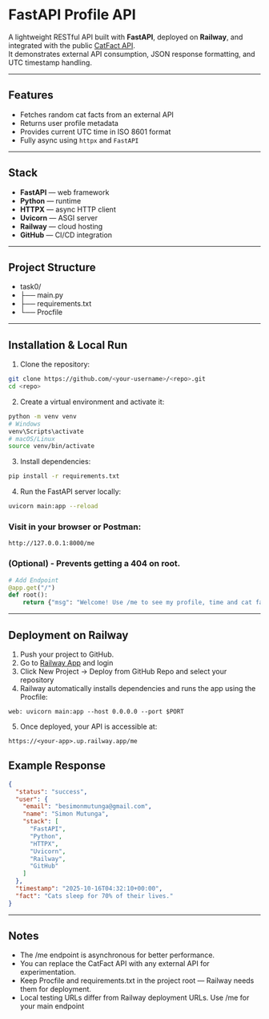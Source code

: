 # FastAPI Profile API

A lightweight RESTful API built with **FastAPI**, deployed on **Railway**, and integrated with the public [CatFact API](https://catfact.ninja/).  
It demonstrates external API consumption, JSON response formatting, and UTC timestamp handling.

---

## Features
- Fetches random cat facts from an external API  
- Returns user profile metadata  
- Provides current UTC time in ISO 8601 format  
- Fully async using `httpx` and `FastAPI`

---

## Stack
- **FastAPI** — web framework  
- **Python** — runtime  
- **HTTPX** — async HTTP client  
- **Uvicorn** — ASGI server  
- **Railway** — cloud hosting  
- **GitHub** — CI/CD integration  

---

## Project Structure
- task0/
-   ├── main.py
-   ├── requirements.txt
-   └── Procfile

 
---

##  Installation & Local Run

1. Clone the repository:
```bash
git clone https://github.com/<your-username>/<repo>.git
cd <repo>
```
2. Create a virtual environment and activate it:
```bash
python -m venv venv
# Windows
venv\Scripts\activate
# macOS/Linux
source venv/bin/activate
```
3. Install dependencies:
```bash
pip install -r requirements.txt
```
4. Run the FastAPI server locally:
```bash
uvicorn main:app --reload
```
### Visit in your browser or Postman:
```arduino
http://127.0.0.1:8000/me
```
### (Optional) - Prevents getting a 404 on root. 
```python
# Add Endpoint
@app.get("/")
def root():
    return {"msg": "Welcome! Use /me to see my profile, time and cat fact."}
```

---

##  Deployment on Railway
1. Push your project to GitHub.
2. Go to [Railway App](https://railway.com/) and login
3. Click New Project → Deploy from GitHub Repo and select your repository
4. Railway automatically installs dependencies and runs the app using the Procfile:
```less
web: uvicorn main:app --host 0.0.0.0 --port $PORT
```
5. Once deployed, your API is accessible at:
```arduino
https://<your-app>.up.railway.app/me
```

## Example Response
```json
{
  "status": "success",
  "user": {
    "email": "besimonmutunga@gmail.com",
    "name": "Simon Mutunga",
    "stack": [
      "FastAPI",
      "Python",
      "HTTPX",
      "Uvicorn",
      "Railway",
      "GitHub"
    ]
  },
  "timestamp": "2025-10-16T04:32:10+00:00",
  "fact": "Cats sleep for 70% of their lives."
}
```
---

## Notes
- The /me endpoint is asynchronous for better performance.
- You can replace the CatFact API with any external API for experimentation.
- Keep Procfile and requirements.txt in the project root — Railway needs them for deployment.
- Local testing URLs differ from Railway deployment URLs. Use /me for your main endpoint
